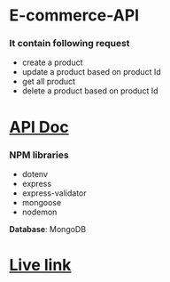 # E-commerce-API

### It contain following request
- create a product
- update a product based on product Id
- get all product
- delete a product based on product Id


# [**API Doc**](https://documenter.getpostman.com/view/15820246/U16gNmxt)

### NPM libraries
- dotenv
- express
- express-validator
- mongoose
- nodemon

**Database**: MongoDB
# [Live link](https://fast-island-03332.herokuapp.com)
